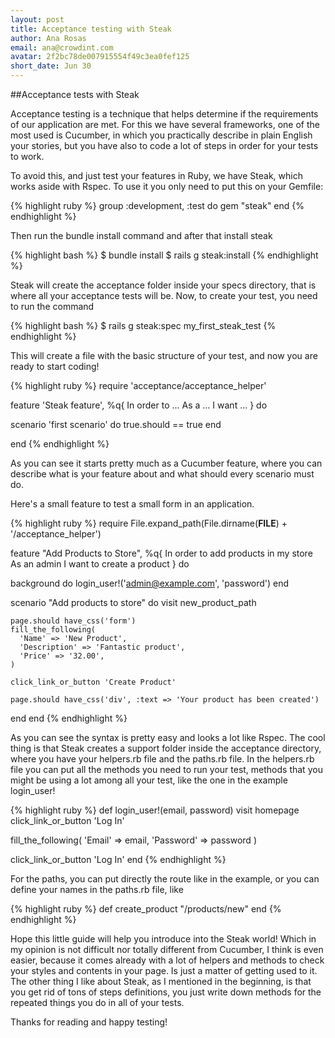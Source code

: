 ```yaml
---
layout: post
title: Acceptance testing with Steak
author: Ana Rosas
email: ana@crowdint.com
avatar: 2f2bc78de007915554f49c3ea0fef125
short_date: Jun 30
---
```





##Acceptance tests with Steak


Acceptance testing is a technique that helps determine if the requirements of our application are met. For this we have several frameworks, one of the most used is Cucumber, in which you practically describe in plain English your stories, but you have also to code a lot of steps in order for your tests to work.

To avoid this, and just test your features in Ruby, we have Steak, which works aside with Rspec.
To use it you only need to put this on your Gemfile:

{% highlight ruby %}
group :development, :test do
  gem "steak"
end
{% endhighlight %}

Then run the  bundle install command and after that install steak

{% highlight bash %}
$ bundle install
$ rails g steak:install
{% endhighlight %}

Steak will create the acceptance folder inside your specs directory, that is where all your acceptance tests will be.
Now, to create your test, you need to run the command

{% highlight bash %}
$ rails g steak:spec my_first_steak_test
{% endhighlight %}

This will create a file with the basic structure of your test, and now you are ready to start coding!

{% highlight ruby %}
require 'acceptance/acceptance_helper'

feature 'Steak feature', %q{
  In order to ...
  As a ...
  I want ...
} do

  scenario 'first scenario' do
    true.should == true
  end

end
{% endhighlight %}

As you can see it starts pretty much as a Cucumber feature, where you can describe what is your feature about and what should every scenario must do.

Here's a small feature to test a small form in an application.


{% highlight ruby %}
require File.expand_path(File.dirname(__FILE__) + '/acceptance_helper')

feature "Add Products to Store", %q{
  In order to add products in my store
  As an admin
  I want to create a product
} do

  background do
    login_user!('admin@example.com', 'password')
  end

  scenario "Add products to store" do
    visit new_product_path
    
    page.should have_css('form')
    fill_the_following(
      'Name' => 'New Product',
      'Description' => 'Fantastic product',
      'Price' => '32.00',
    )
    
    click_link_or_button 'Create Product'

    page.should have_css('div', :text => 'Your product has been created')
  end
end
{% endhighlight %}

As you can see the syntax is pretty easy and looks a lot like Rspec. The cool thing is that Steak creates a support folder inside the acceptance directory, where you have your helpers.rb file and the paths.rb file.
In the helpers.rb file you can put all the methods you need to run your test, methods that you might be using a lot among all your test, like the one in the example login_user!

{% highlight ruby %}
def login_user!(email, password)
  visit homepage
  click_link_or_button 'Log In'

  fill_the_following(
    'Email' => email,
    'Password' => password
  )

  click_link_or_button 'Log In'
end
{% endhighlight %}

For the paths, you can put directly the route like in the example, or you can define your names in the paths.rb file, like

{% highlight ruby %}
def create_product
  "/products/new"
end
{% endhighlight %}

Hope this little guide will help you introduce into the Steak world! Which in my opinion is not  difficult nor totally different from Cucumber, I think is even easier, because it comes already with a lot of helpers and methods to check your styles and contents in your page. Is just a matter of getting used to it. The other thing I like about Steak, as I mentioned in the beginning, is that you get rid of tons of steps definitions, you just write down methods for the repeated things you do in all of your tests.

Thanks for reading and happy testing! 
